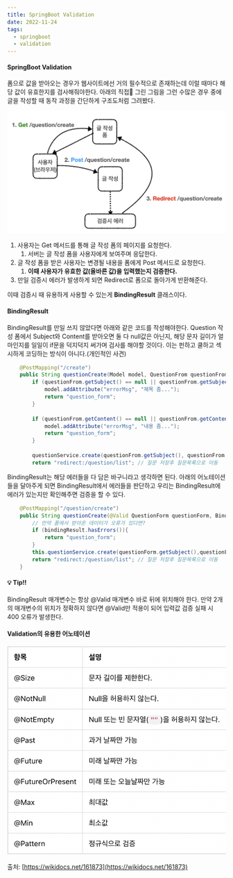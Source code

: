 ```yaml
---
title: SpringBoot Validation
date: 2022-11-24
tags:
  - springboot
  - validation
---
```


#### SpringBoot Validation

폼으로 값을 받아오는 경우가 웹사이트에선 거의 필수적으로 존재하는데 이럴 때마다 해당 값이 유효한지를 검사해줘야한다. 아래의 직접👀 그린 그림을 그런 수많은 경우 중에 글을 작성할 때 동작 과정을 간단하게 구조도처럼 그려봤다.

![](validation.png)

1. 사용자는 Get 메서드를 통해 글 작성 폼의 페이지를 요청한다.
    1. 서버는 글 작성 폼을 사용자에게 보여주며 응답한다.
2. 글 작성 폼을 받은 사용자는 변경될 내용을 폼에게 Post 메서드로 요청한다.
    1. **이때 사용자가 유효한 값(올바른 값)을 입력했는지 검증한다.**
3. 만일 검증시 에러가 발생하게 되면 Redirect로 폼으로 돌아가게 반환해준다.

이때 검증시 때 유용하게 사용할 수 있는게 **BindingResult** 클래스이다.

#### BindingResult

BindingResult를 만일 쓰지 않았다면 아래와 같은 코드를 작성해야한다. Question 작성 폼에서 Subject와 Content를 받아오면 둘 다 null값은 아닌지, 해당 문자 길이가 얼마인지를 일일이 if문을 덕지덕지 써가며 검사를 해야할 것이다. 이는 펀하고 쿨하고 섹시하게 코딩하는 방식이 아니다.(개인적인 사견)

```java
	@PostMapping("/create")
    public String questionCreate(Model model, QuestionFrom questionFrom) {
        if (questionFrom.getSubject() == null || questionFrom.getSubject().trim().length() == 0) {
            model.addAttribute("errorMsg", "제목 좀...");
            return "question_form";
        }

        if (questionFrom.getContent() == null || questionFrom.getContent().trim().length() == 0) {
            model.addAttribute("errorMsg", "내용 좀...");
            return "question_form";
        }

        questionService.create(questionFrom.getSubject(), questionFrom.getContent());
        return "redirect:/question/list"; // 질문 저장후 질문목록으로 이동
```

BindingResult는 해당 에러들을 다 담은 바구니라고 생각하면 된다. 아래의 어노테이션들을 달아주게 되면 BindingResult에서 에러들을 판단하고 우리는 BindingResult에 에러가 있는지만 확인해주면 검증을 할 수 있다. 

```java
	@PostMapping("/question/create")
    public String questionCreate(@Valid QuestionForm questionForm, BindingResult bindingResult) {
        // 만약 폼에서 받아온 데이터가 오류가 있다면?
        if (bindingResult.hasErrors()){
            return "question_form";
        }
        this.questionService.create(questionForm.getSubject(),questionForm.getContent());
        return "redirect:/question/list"; // 질문 저장후 질문목록으로 이동
    }
```

#### 💡 Tip‼️
BindingResult 매개변수는 항상 @Valid 매개변수 바로 뒤에 위치해야 한다. 만약 2개의 매개변수의 위치가 정확하지 않다면 @Valid만 적용이 되어 입력값 검증 실패 시 400 오류가 발생한다.

#### Validation의 유용한 어노테이션    
<img src="validation-pyo.png" sizes="250px, 250px">

출처: [https://wikidocs.net/161873](https://wikidocs.net/161873)